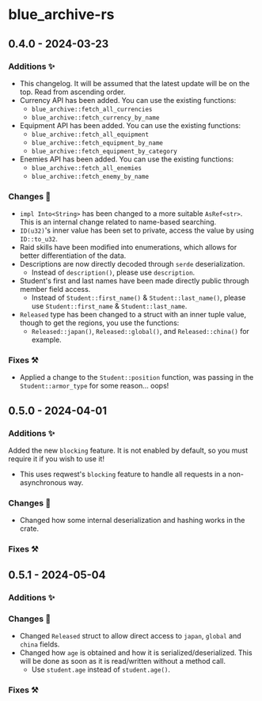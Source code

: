 # blue_archive-rs

## 0.4.0 - 2024-03-23

### Additions ✨

- This changelog. It will be assumed that the latest update will be on the top. Read from ascending order.
- Currency API has been added. You can use the existing functions:
  - `blue_archive::fetch_all_currencies`
  - `blue_archive::fetch_currency_by_name`
- Equipment API has been added. You can use the existing functions:
  - `blue_archive::fetch_all_equipment`
  - `blue_archive::fetch_equipment_by_name`
  - `blue_archive::fetch_equipment_by_category`
- Enemies API has been added. You can use the existing functions:
  - `blue_archive::fetch_all_enemies`
  - `blue_archive::fetch_enemy_by_name`

### Changes 📝

- `impl Into<String>` has been changed to a more suitable `AsRef<str>`. This is an internal change related to name-based searching.
- `ID(u32)`'s inner value has been set to private, access the value by using `ID::to_u32`.
- Raid skills have been modified into enumerations, which allows for better differentiation of the data.
- Descriptions are now directly decoded through `serde` deserialization.
  - Instead of `description()`, please use `description`.
- Student's first and last names have been made directly public through member field access.
  - Instead of `Student::first_name()` & `Student::last_name()`, please use `Student::first_name` & `Student::last_name`.
- `Released` type has been changed to a struct with an inner tuple value, though to get the regions, you use the functions:
  - `Released::japan()`, `Released::global()`, and `Released::china()` for example.

### Fixes ⚒️

- Applied a change to the `Student::position` function, was passing in the `Student::armor_type` for some reason... oops!

## 0.5.0 - 2024-04-01

### Additions ✨

Added the new `blocking` feature. It is not enabled by default, so you must require it if you wish to use it!

- This uses reqwest's `blocking` feature to handle all requests in a non-asynchronous way.

### Changes 📝

- Changed how some internal deserialization and hashing works in the crate.

### Fixes ⚒️

## 0.5.1 - 2024-05-04

### Additions ✨

### Changes 📝

- Changed `Released` struct to allow direct access to `japan`, `global` and `china` fields.
- Changed how `age` is obtained and how it is serialized/deserialized. This will be done as soon as it is read/written without a method call.
  - Use `student.age` instead of `student.age()`.

### Fixes ⚒️
